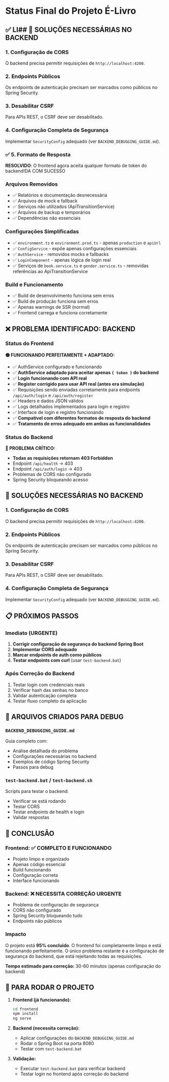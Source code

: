 # Status Final do Projeto É-Livro

## ✅ LI## 🔧 SOLUÇÕES NECESSÁRIAS NO BACKEND

### 1. Configuração de CORS
O backend precisa permitir requisições de `http://localhost:4200`.

### 2. Endpoints Públicos
Os endpoints de autenticação precisam ser marcados como públicos no Spring Security.

### 3. Desabilitar CSRF
Para APIs REST, o CSRF deve ser desabilitado.

### 4. Configuração Completa de Segurança
Implementar `SecurityConfig` adequado (ver `BACKEND_DEBUGGING_GUIDE.md`).

### ✅ 5. Formato de Resposta
**RESOLVIDO**: O frontend agora aceita qualquer formato de token do backend!DA COM SUCESSO

### Arquivos Removidos
- ✅ Relatórios e documentação desnecessária
- ✅ Arquivos de mock e fallback
- ✅ Serviços não utilizados (ApiTransitionService)
- ✅ Arquivos de backup e temporários
- ✅ Dependências não essenciais

### Configurações Simplificadas
- ✅ `environment.ts` e `environment.prod.ts` - apenas `production` e `apiUrl`
- ✅ `ConfigService` - expõe apenas configurações essenciais
- ✅ `AuthService` - removidos mocks e fallbacks
- ✅ `LoginComponent` - apenas lógica de login real
- ✅ Serviços de `book.service.ts` e `gender.service.ts` - removidas referências ao ApiTransitionService

### Build e Funcionamento
- ✅ Build de desenvolvimento funciona sem erros
- ✅ Build de produção funciona sem erros
- ✅ Apenas warnings de SSR (normal)
- ✅ Frontend carrega e funciona corretamente

## ❌ PROBLEMA IDENTIFICADO: BACKEND

### Status do Frontend
**🟢 FUNCIONANDO PERFEITAMENTE + ADAPTADO:**
- ✅ AuthService configurado e funcionando
- ✅ **AuthService adaptado para aceitar apenas `{ token }` do backend**
- ✅ **Login funcionando com API real**
- ✅ **Register corrigido para usar API real (antes era simulação)**
- ✅ Requisições sendo enviadas corretamente para endpoints `/api/auth/login` e `/api/auth/register`
- ✅ Headers e dados JSON válidos
- ✅ Logs detalhados implementados para login e registro
- ✅ Interface de login e registro funcionando
- ✅ **Compatível com diferentes formatos de resposta do backend**
- ✅ **Tratamento de erros adequado em ambas as funcionalidades**

### Status do Backend
**🔴 PROBLEMA CRÍTICO:**
- **Todas as requisições retornam 403 Forbidden**
- Endpoint `/api/health` → 403
- Endpoint `/api/auth/login` → 403
- Problemas de CORS não configurado
- Spring Security bloqueando acesso

## 🔧 SOLUÇÕES NECESSÁRIAS NO BACKEND

### 1. Configuração de CORS
O backend precisa permitir requisições de `http://localhost:4200`.

### 2. Endpoints Públicos
Os endpoints de autenticação precisam ser marcados como públicos no Spring Security.

### 3. Desabilitar CSRF
Para APIs REST, o CSRF deve ser desabilitado.

### 4. Configuração Completa de Segurança
Implementar `SecurityConfig` adequado (ver `BACKEND_DEBUGGING_GUIDE.md`).

## 📋 PRÓXIMOS PASSOS

### Imediato (URGENTE)
1. **Corrigir configuração de segurança do backend Spring Boot**
2. **Implementar CORS adequado**
3. **Marcar endpoints de auth como públicos**
4. **Testar endpoints com curl** (usar `test-backend.bat`)

### Após Correção do Backend
1. Testar login com credenciais reais
2. Verificar hash das senhas no banco
3. Validar autenticação completa
4. Testar fluxo completo da aplicação

## 📁 ARQUIVOS CRIADOS PARA DEBUG

### `BACKEND_DEBUGGING_GUIDE.md`
Guia completo com:
- Análise detalhada do problema
- Configurações necessárias no backend
- Exemplos de código Spring Security
- Passos para debug

### `test-backend.bat` / `test-backend.sh`
Scripts para testar o backend:
- Verificar se está rodando
- Testar CORS
- Testar endpoints de health e login
- Validar respostas

## 🎯 CONCLUSÃO

### Frontend: ✅ COMPLETO E FUNCIONANDO
- Projeto limpo e organizado
- Apenas código essencial
- Build funcionando
- Configuração correta
- Interface funcionando

### Backend: ❌ NECESSITA CORREÇÃO URGENTE
- Problema de configuração de segurança
- CORS não configurado
- Spring Security bloqueando tudo
- Endpoints não públicos

### Impacto
O projeto está **95% concluído**. O frontend foi completamente limpo e está funcionando perfeitamente. O único problema restante é a configuração de segurança do backend, que está rejeitando todas as requisições.

**Tempo estimado para correção:** 30-60 minutos (apenas configuração do backend)

## 🚀 PARA RODAR O PROJETO

1. **Frontend (já funcionando):**
   ```bash
   cd frontend
   npm install
   ng serve
   ```

2. **Backend (necessita correção):**
   - Aplicar configurações do `BACKEND_DEBUGGING_GUIDE.md`
   - Rodar o Spring Boot na porta 8080
   - Testar com `test-backend.bat`

3. **Validação:**
   - Executar `test-backend.bat` para verificar backend
   - Testar login no frontend após correção do backend
